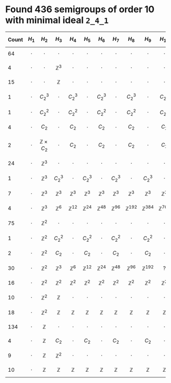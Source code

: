 # Found 436 semigroups of order 10 with minimal ideal `2_4_1`


Count | $$H_{1}$$ | $$H_{2}$$ | $$H_{3}$$ | $$H_{4}$$ | $$H_{5}$$ | $$H_{6}$$ | $$H_{7}$$ | $$H_{8}$$ | $$H_{9}$$ | $$H_{10}$$
-- | -- | -- | -- | -- | -- | -- | -- | -- | -- | --
64 | $$\cdot$$ | $$\cdot$$ | $$\cdot$$ | $$\cdot$$ | $$\cdot$$ | $$\cdot$$ | $$\cdot$$ | $$\cdot$$ | $$\cdot$$ | $$\cdot$$
4 | $$\cdot$$ | $$\cdot$$ | $$\mathbb{Z}^{3}$$ | $$\cdot$$ | $$\cdot$$ | $$\cdot$$ | $$\cdot$$ | $$\cdot$$ | $$\cdot$$ | $$\cdot$$
15 | $$\cdot$$ | $$\cdot$$ | $$\mathbb{Z}$$ | $$\cdot$$ | $$\cdot$$ | $$\cdot$$ | $$\cdot$$ | $$\cdot$$ | $$\cdot$$ | $$\cdot$$
1 | $$\cdot$$ | $$C_{2}^{3}$$ | $$\cdot$$ | $$C_{2}^{3}$$ | $$\cdot$$ | $$C_{2}^{3}$$ | $$\cdot$$ | $$C_{2}^{3}$$ | $$\cdot$$ | $$C_{2}^{3}$$
1 | $$\cdot$$ | $$C_{2}^{2}$$ | $$\cdot$$ | $$C_{2}^{2}$$ | $$\cdot$$ | $$C_{2}^{2}$$ | $$\cdot$$ | $$C_{2}^{2}$$ | $$\cdot$$ | $$C_{2}^{2}$$
4 | $$\cdot$$ | $$C_{2}$$ | $$\cdot$$ | $$C_{2}$$ | $$\cdot$$ | $$C_{2}$$ | $$\cdot$$ | $$C_{2}$$ | $$\cdot$$ | $$C_{2}$$
2 | $$\cdot$$ | $$\mathbb{Z} \times C_{2}$$ | $$\cdot$$ | $$C_{2}$$ | $$\cdot$$ | $$C_{2}$$ | $$\cdot$$ | $$C_{2}$$ | $$\cdot$$ | $$C_{2}$$
24 | $$\cdot$$ | $$\mathbb{Z}^{3}$$ | $$\cdot$$ | $$\cdot$$ | $$\cdot$$ | $$\cdot$$ | $$\cdot$$ | $$\cdot$$ | $$\cdot$$ | $$\cdot$$
1 | $$\cdot$$ | $$\mathbb{Z}^{3}$$ | $$C_{2}^{3}$$ | $$\cdot$$ | $$C_{2}^{3}$$ | $$\cdot$$ | $$C_{2}^{3}$$ | $$\cdot$$ | $$C_{2}^{3}$$ | $$\cdot$$
7 | $$\cdot$$ | $$\mathbb{Z}^{3}$$ | $$\mathbb{Z}^{3}$$ | $$\mathbb{Z}^{3}$$ | $$\mathbb{Z}^{3}$$ | $$\mathbb{Z}^{3}$$ | $$\mathbb{Z}^{3}$$ | $$\mathbb{Z}^{3}$$ | $$\mathbb{Z}^{3}$$ | $$\mathbb{Z}^{3}$$
4 | $$\cdot$$ | $$\mathbb{Z}^{3}$$ | $$\mathbb{Z}^{6}$$ | $$\mathbb{Z}^{12}$$ | $$\mathbb{Z}^{24}$$ | $$\mathbb{Z}^{48}$$ | $$\mathbb{Z}^{96}$$ | $$\mathbb{Z}^{192}$$ | $$\mathbb{Z}^{384}$$ | $$\mathbb{Z}^{768}$$
75 | $$\cdot$$ | $$\mathbb{Z}^{2}$$ | $$\cdot$$ | $$\cdot$$ | $$\cdot$$ | $$\cdot$$ | $$\cdot$$ | $$\cdot$$ | $$\cdot$$ | $$\cdot$$
1 | $$\cdot$$ | $$\mathbb{Z}^{2}$$ | $$C_{2}^{2}$$ | $$\cdot$$ | $$C_{2}^{2}$$ | $$\cdot$$ | $$C_{2}^{2}$$ | $$\cdot$$ | $$C_{2}^{2}$$ | $$\cdot$$
2 | $$\cdot$$ | $$\mathbb{Z}^{2}$$ | $$C_{2}$$ | $$\cdot$$ | $$C_{2}$$ | $$\cdot$$ | $$C_{2}$$ | $$\cdot$$ | $$C_{2}$$ | $$\cdot$$
30 | $$\cdot$$ | $$\mathbb{Z}^{2}$$ | $$\mathbb{Z}^{3}$$ | $$\mathbb{Z}^{6}$$ | $$\mathbb{Z}^{12}$$ | $$\mathbb{Z}^{24}$$ | $$\mathbb{Z}^{48}$$ | $$\mathbb{Z}^{96}$$ | $$\mathbb{Z}^{192}$$ | $$?$$
16 | $$\cdot$$ | $$\mathbb{Z}^{2}$$ | $$\mathbb{Z}^{2}$$ | $$\mathbb{Z}^{2}$$ | $$\mathbb{Z}^{2}$$ | $$\mathbb{Z}^{2}$$ | $$\mathbb{Z}^{2}$$ | $$\mathbb{Z}^{2}$$ | $$\mathbb{Z}^{2}$$ | $$\mathbb{Z}^{2}$$
10 | $$\cdot$$ | $$\mathbb{Z}^{2}$$ | $$\mathbb{Z}$$ | $$\cdot$$ | $$\cdot$$ | $$\cdot$$ | $$\cdot$$ | $$\cdot$$ | $$\cdot$$ | $$\cdot$$
18 | $$\cdot$$ | $$\mathbb{Z}^{2}$$ | $$\mathbb{Z}$$ | $$\mathbb{Z}$$ | $$\mathbb{Z}$$ | $$\mathbb{Z}$$ | $$\mathbb{Z}$$ | $$\mathbb{Z}$$ | $$\mathbb{Z}$$ | $$\mathbb{Z}$$
134 | $$\cdot$$ | $$\mathbb{Z}$$ | $$\cdot$$ | $$\cdot$$ | $$\cdot$$ | $$\cdot$$ | $$\cdot$$ | $$\cdot$$ | $$\cdot$$ | $$\cdot$$
4 | $$\cdot$$ | $$\mathbb{Z}$$ | $$C_{2}$$ | $$\cdot$$ | $$C_{2}$$ | $$\cdot$$ | $$C_{2}$$ | $$\cdot$$ | $$C_{2}$$ | $$\cdot$$
9 | $$\cdot$$ | $$\mathbb{Z}$$ | $$\mathbb{Z}^{2}$$ | $$\cdot$$ | $$\cdot$$ | $$\cdot$$ | $$\cdot$$ | $$\cdot$$ | $$\cdot$$ | $$\cdot$$
10 | $$\cdot$$ | $$\mathbb{Z}$$ | $$\mathbb{Z}$$ | $$\mathbb{Z}$$ | $$\mathbb{Z}$$ | $$\mathbb{Z}$$ | $$\mathbb{Z}$$ | $$\mathbb{Z}$$ | $$\mathbb{Z}$$ | $$\mathbb{Z}$$
